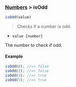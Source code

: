 ### [Numbers](../) > isOdd

```js
isOdd(value)
```

> Checks if a number is odd.

- <code>value {number}</code>

The number to check if odd.

#### Example
```js
isOdd(0); //=> false
isOdd(2); //=> false
isOdd(3); //=> true
isOdd(5); //=> true
```

